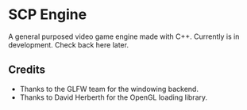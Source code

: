 # SCP Engine

A general purposed video game engine made with C++. Currently is in development. Check back here later.

## Credits

- Thanks to the GLFW team for the windowing backend.
- Thanks to David Herberth for the OpenGL loading library.